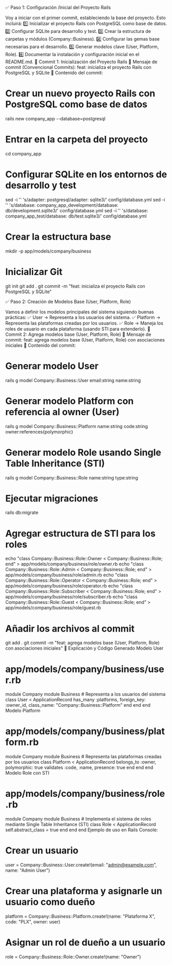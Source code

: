 ✅ Paso 1: Configuración /Inicial del Proyecto Rails

Voy a iniciar con el primer commit, estableciendo la base del proyecto. Esto incluirá:
1️⃣ Inicializar el proyecto Rails con PostgreSQL como base de datos.
2️⃣ Configurar SQLite para desarrollo y test.
3️⃣ Crear la estructura de carpetas y módulos (Company::Business).
4️⃣ Configurar las gemas base necesarias para el desarrollo.
5️⃣ Generar modelos clave (User, Platform, Role).
6️⃣ Documentar la instalación y configuración inicial en el README.md.
📌 Commit 1: Inicialización del Proyecto Rails
🔹 Mensaje de commit (Convencional Commits):
feat: inicializa el proyecto Rails con PostgreSQL y SQLite
🔹 Contenido del commit:

# Crear un nuevo proyecto Rails con PostgreSQL como base de datos

rails new company_app --database=postgresql

# Entrar en la carpeta del proyecto

cd company_app

# Configurar SQLite en los entornos de desarrollo y test

sed -i '' 's/adapter: postgresql/adapter: sqlite3/' config/database.yml
sed -i '' 's/database: company_app_development/database: db\/development.sqlite3/' config/database.yml
sed -i '' 's/database: company_app_test/database: db\/test.sqlite3/' config/database.yml

# Crear la estructura base

mkdir -p app/models/company/business

# Inicializar Git

git init
git add .
git commit -m "feat: inicializa el proyecto Rails con PostgreSQL y SQLite"

✅ Paso 2: Creación de Modelos Base (User, Platform, Role)

Vamos a definir los modelos principales del sistema siguiendo buenas prácticas:
✅ User → Representa a los usuarios del sistema.
✅ Platform → Representa las plataformas creadas por los usuarios.
✅ Role → Maneja los roles de usuario en cada plataforma (usando STI para extenderlo).
📌 Commit 2: Agrega modelos base (User, Platform, Role)
🔹 Mensaje de commit:
feat: agrega modelos base (User, Platform, Role) con asociaciones iniciales
🔹 Contenido del commit:

# Generar modelo User

rails g model Company::Business::User email:string name:string

# Generar modelo Platform con referencia al owner (User)

rails g model Company::Business::Platform name:string code:string owner:references{polymorphic}

# Generar modelo Role usando Single Table Inheritance (STI)

rails g model Company::Business::Role name:string type:string

# Ejecutar migraciones

rails db:migrate

# Agregar estructura de STI para los roles

echo "class Company::Business::Role::Owner < Company::Business::Role; end" > app/models/company/business/role/owner.rb
echo "class Company::Business::Role::Admin < Company::Business::Role; end" > app/models/company/business/role/admin.rb
echo "class Company::Business::Role::Operator < Company::Business::Role; end" > app/models/company/business/role/operator.rb
echo "class Company::Business::Role::Subscriber < Company::Business::Role; end" > app/models/company/business/role/subscriber.rb
echo "class Company::Business::Role::Guest < Company::Business::Role; end" > app/models/company/business/role/guest.rb

# Añadir los archivos al commit

git add .
git commit -m "feat: agrega modelos base (User, Platform, Role) con asociaciones iniciales"
📝 Explicación y Código Generado
Modelo User

# app/models/company/business/user.rb

module Company
module Business # Representa a los usuarios del sistema
class User < ApplicationRecord
has_many :platforms, foreign_key: :owner_id, class_name: "Company::Business::Platform"
end
end
end
Modelo Platform

# app/models/company/business/platform.rb

module Company
module Business # Representa las plataformas creadas por los usuarios
class Platform < ApplicationRecord
belongs_to :owner, polymorphic: true
validates :code, :name, presence: true
end
end
end
Modelo Role con STI

# app/models/company/business/role.rb

module Company
module Business # Implementa el sistema de roles mediante Single Table Inheritance (STI)
class Role < ApplicationRecord
self.abstract_class = true
end
end
end
Ejemplo de uso en Rails Console:

# Crear un usuario

user = Company::Business::User.create!(email: "admin@example.com", name: "Admin User")

# Crear una plataforma y asignarle un usuario como dueño

platform = Company::Business::Platform.create!(name: "Plataforma X", code: "PLX", owner: user)

# Asignar un rol de dueño a un usuario

role = Company::Business::Role::Owner.create!(name: "Owner")
